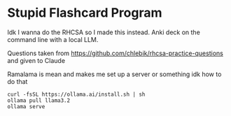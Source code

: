 # Stupid Flashcard Program

Idk I wanna do the RHCSA so I made this instead. Anki deck on the command line with a local LLM.

Questions taken from <https://github.com/chlebik/rhcsa-practice-questions> and given to Claude

Ramalama is mean and makes me set up a server or something idk how to do that

```
curl -fsSL https://ollama.ai/install.sh | sh
ollama pull llama3.2
ollama serve
```
